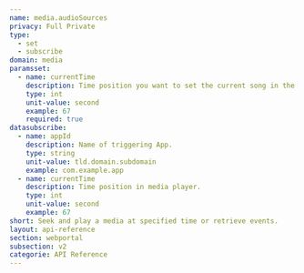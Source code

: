 ```yaml
---
name: media.audioSources
privacy: Full Private
type:
  - set
  - subscribe
domain: media
paramsset:
  - name: currentTime
    description: Time position you want to set the current song in the media player.
    type: int
    unit-value: second
    example: 67
    required: true
datasubscribe:
  - name: appId
    description: Name of triggering App.
    type: string
    unit-value: tld.domain.subdomain
    example: com.example.app
  - name: currentTime
    description: Time position in media player.
    type: int
    unit-value: second
    example: 67
short: Seek and play a media at specified time or retrieve events.
layout: api-reference
section: webportal
subsection: v2
categorie: API Reference
---
```


